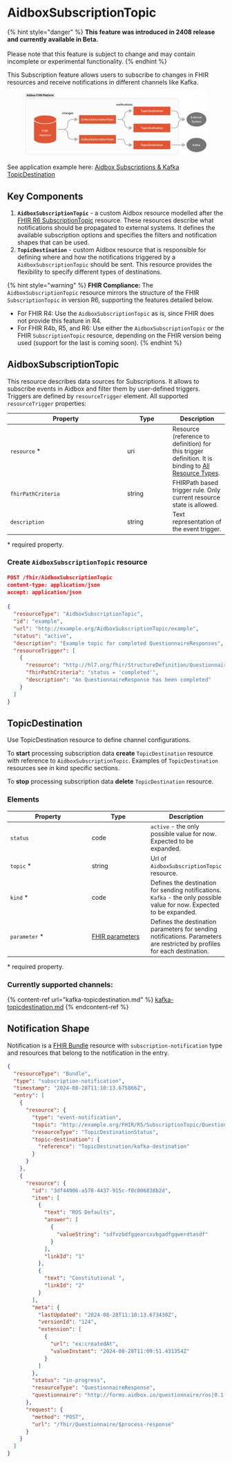 # AidboxSubscriptionTopic

{% hint style="danger" %}
**This feature was introduced in 2408 release and currently available in Beta.**\
\
Please note that this feature is subject to change and may contain incomplete or experimental functionality.
{% endhint %}

This Subscription feature allows users to subscribe to changes in FHIR resources and receive notifications in different channels like Kafka.

<figure><img src="../../../.gitbook/assets/image (107).png" alt=""><figcaption></figcaption></figure>

See application example here: [Aidbox Subscriptions & Kafka TopicDestination](https://github.com/Aidbox/app-examples/tree/main/aidbox-subscriptions-to-kafka)

## Key Components

1. **`AidboxSubscriptionTopic`** - a custom Aidbox resource modelled after the [FHIR R6 SubscriptionTopic](https://build.fhir.org/subscriptiontopic.html) resource. These resources describe what notifications should be propagated to external systems. It defines the available subscription options and specifies the filters and notification shapes that can be used.
2. **`TopicDestination`** - custom Aidbox resource that is responsible for defining where and how the notifications triggered by a `AidboxSubscriptionTopic` should be sent. This resource provides the flexibility to specify different types of destinations.

{% hint style="warning" %}
**FHIR Compliance:** The `AidboxSubscriptionTopic` resource mirrors the structure of the FHIR `SubscriptionTopic` in version R6, supporting the features detailed below.

* For FHIR R4: Use the `AidboxSubscriptionTopic` as is, since FHIR does not provide this feature in R4.
* For FHIR R4b, R5, and R6: Use either the `AidboxSubscriptionTopic` or the FHIR `SubscriptionTopic` resource, depending on the FHIR version being used (support for the last is coming soon).
{% endhint %}

## AidboxSubscriptionTopic

This resource describes data sources for Subscriptions. It allows to subscribe events in Aidbox and filter them by user-defined triggers. Triggers are defined by `resourceTrigger` element. All supported `resourceTrigger` properties:

<table data-full-width="false"><thead><tr><th width="257">Property</th><th width="91">Type</th><th>Description</th></tr></thead><tbody><tr><td><code>resource</code> *</td><td>uri</td><td>Resource (reference to definition) for this trigger definition. It is binding to <a href="https://www.hl7.org/fhir/valueset-all-resource-types.html">All Resource Types</a>.</td></tr><tr><td><code>fhirPathCriteria</code></td><td>string</td><td>FHIRPath based trigger rule. Only current resource state is allowed.</td></tr><tr><td><code>description</code></td><td>string</td><td>Text representation of the event trigger.</td></tr></tbody></table>

\* required property.

### Create `AidboxSubscriptionTopic` resource

```json
POST /fhir/AidboxSubscriptionTopic
content-type: application/json
accept: application/json

{
  "resourceType": "AidboxSubscriptionTopic",
  "id": "example",
  "url": "http://example.org/AidboxSubscriptionTopic/example",
  "status": "active",
  "description": "Example topic for completed QuestionnaireResponses",
  "resourceTrigger": [
    {
      "resource": "http://hl7.org/fhir/StructureDefinition/QuestionnaireResponse",
      "fhirPathCriteria": "status = 'completed'",
      "description": "An QuestionnaireResponse has been completed"
    }
  ]
}
```

## TopicDestination

Use TopicDestination resource to define channel configurations.

To **start** processing subscription data **create** `TopicDestination` resource with reference to `AidboxSubscriptionTopic`. Examples of `TopicDestination` resources see in kind specific sections.

To **stop** processing subscription data **delete** `TopicDestination` resource.

### **Elements**

<table data-full-width="false"><thead><tr><th width="188">Property</th><th width="128">Type</th><th>Description</th></tr></thead><tbody><tr><td><code>status</code> </td><td>code</td><td><code>active</code> - the only possible value for now. Expected to be expanded.</td></tr><tr><td><code>topic</code> *</td><td>string</td><td>Url of <code>AidboxSubscriptionTopic</code> resource.</td></tr><tr><td><code>kind</code> *</td><td>code</td><td>Defines the destination for sending notifications.<br><code>Kafka</code> - the only possible value for now. Expected to be expanded.</td></tr><tr><td><code>parameter</code> *</td><td><a href="https://www.hl7.org/fhir/parameters.html">FHIR parameters</a></td><td>Defines the destination parameters for sending notifications. Parameters are restricted by profiles for each destination.</td></tr></tbody></table>

\* required property.

### Currently supported channels:

{% content-ref url="kafka-topicdestination.md" %}
[kafka-topicdestination.md](kafka-topicdestination.md)
{% endcontent-ref %}

## Notification Shape

Notification is a [FHIR Bundle](https://build.fhir.org/bundle.html) resource with `subscription-notification` type and resources that belong to the notification in the entry.

```json
{
  "resourceType": "Bundle",
  "type": "subscription-notification",
  "timestamp": "2024-08-28T11:10:13.675866Z",
  "entry": [
    {
      "resource": {
        "type": "event-notification",
        "topic": "http://example.org/FHIR/R5/SubscriptionTopic/QuestionnaireResponse-topic",
        "resourceType": "TopicDestinationStatus",
        "topic-destination": {
          "reference": "TopicDestination/kafka-destination"
        }
      }
    },
    {
      "resource": {
        "id": "3df44906-a578-4437-915c-f0c006838b2d",
        "item": [
          {
            "text": "ROS Defaults",
            "answer": [
              {
                "valueString": "sdfvzbdfgqearcxvbgadfgqwerdtasdf"
              }
            ],
            "linkId": "1"
          },
          {
            "text": "Constitutional ",
            "linkId": "2"
          }
        ],
        "meta": {
          "lastUpdated": "2024-08-28T11:10:13.673430Z",
          "versionId": "124",
          "extension": [
            {
              "url": "ex:createdAt",
              "valueInstant": "2024-08-28T11:09:51.431354Z"
            }
          ]
        },
        "status": "in-progress",
        "resourceType": "QuestionnaireResponse",
        "questionnaire": "http://forms.aidbox.io/questionnaire/ros|0.1.0"
      },
      "request": {
        "method": "POST",
        "url": "/fhir/Questionnaire/$process-response"
      }
    }
  ]
}
```
